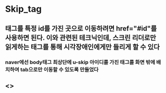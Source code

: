 # Skip_tag

## 태그를 특정 id를 가진 곳으로 이동하려면 href="#id"를 사용하면 된다. 이와 관련된 테크닉인데, 스크린 리더로만 읽게하는 태그를 통해 시각장애인에게만 들리게 할 수 있다

### naver에선 body태그 최상단에 u-skip 아이디를 가진 태그를 화면 밖에 배치하여 tab으로만 이동할 수 있도록 만들었다

## <>
